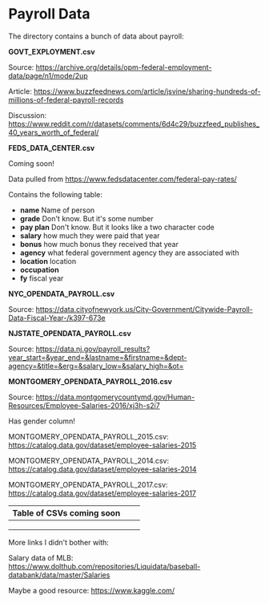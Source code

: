 # Payroll Data

The directory contains a bunch of data about payroll:

**GOVT_EXPLOYMENT.csv**

Source:  https://archive.org/details/opm-federal-employment-data/page/n1/mode/2up 

Article:  https://www.buzzfeednews.com/article/jsvine/sharing-hundreds-of-millions-of-federal-payroll-records 

Discussion:  https://www.reddit.com/r/datasets/comments/6d4c29/buzzfeed_publishes_40_years_worth_of_federal/ 

**FEDS_DATA_CENTER.csv**

Coming soon!

Data pulled from https://www.fedsdatacenter.com/federal-pay-rates/

Contains the following table:

* **name** Name of person
* **grade** Don't know. But it's some number
* **pay plan** Don't know. But it looks like a two character code
* **salary** how much they were paid that year
* **bonus** how much bonus they received that year
* **agency** what federal government agency they are associated with
* **location** location
* **occupation**
* **fy** fiscal year

**NYC_OPENDATA_PAYROLL.csv**

Source:  https://data.cityofnewyork.us/City-Government/Citywide-Payroll-Data-Fiscal-Year-/k397-673e 

**NJSTATE_OPENDATA_PAYROLL.csv**

Source:  https://data.nj.gov/payroll_results?year_start=&year_end=&lastname=&firstname=&dept-agency=&title=&erg=&salary_low=&salary_high=&ot= 

**MONTGOMERY_OPENDATA_PAYROLL_2016.csv**

Source:  https://data.montgomerycountymd.gov/Human-Resources/Employee-Salaries-2016/xj3h-s2i7 

Has gender column!

MONTGOMERY_OPENDATA_PAYROLL_2015.csv:  https://catalog.data.gov/dataset/employee-salaries-2015 

MONTGOMERY_OPENDATA_PAYROLL_2014.csv:  https://catalog.data.gov/dataset/employee-salaries-2014 

MONTGOMERY_OPENDATA_PAYROLL_2017.csv:  https://catalog.data.gov/dataset/employee-salaries-2017 

| Table of CSVs coming soon |      |      |
| ------------------------- | ---- | ---- |
|                           |      |      |
|                           |      |      |
|                           |      |      |

More links I didn't bother with:

Salary data of MLB: https://www.dolthub.com/repositories/Liquidata/baseball-databank/data/master/Salaries 

Maybe a good resource:  https://www.kaggle.com/ 